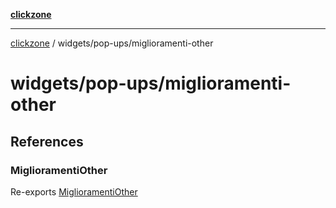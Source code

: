 [**clickzone**](../../../README.md)

***

[clickzone](../../../README.md) / widgets/pop-ups/miglioramenti-other

# widgets/pop-ups/miglioramenti-other

## References

### MiglioramentiOther

Re-exports [MiglioramentiOther](ui/MiglioramentiOther/functions/MiglioramentiOther.md)
